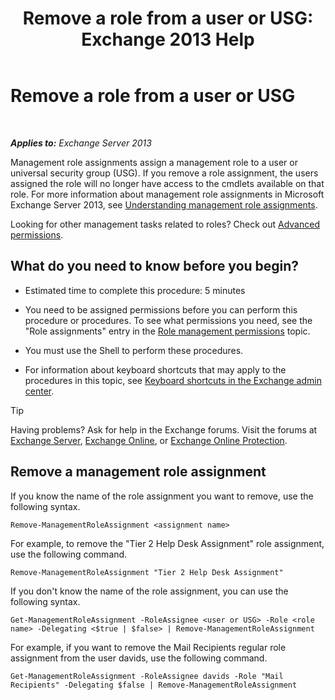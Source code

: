 ﻿---
title: 'Remove a role from a user or USG: Exchange 2013 Help'
TOCTitle: Remove a role from a user or USG
ms:assetid: df3510ef-e0c2-4d3c-81b0-7dc3e70c01a0
ms:mtpsurl: https://technet.microsoft.com/en-us/library/Dd351196(v=EXCHG.150)
ms:contentKeyID: 49289437
ms.date: 12/09/2016
mtps_version: v=EXCHG.150
---

# Remove a role from a user or USG

 

_**Applies to:** Exchange Server 2013_


Management role assignments assign a management role to a user or universal security group (USG). If you remove a role assignment, the users assigned the role will no longer have access to the cmdlets available on that role. For more information about management role assignments in Microsoft Exchange Server 2013, see [Understanding management role assignments](understanding-management-role-assignments-exchange-2013-help.md).

Looking for other management tasks related to roles? Check out [Advanced permissions](advanced-permissions-exchange-2013-help.md).

## What do you need to know before you begin?

  - Estimated time to complete this procedure: 5 minutes

  - You need to be assigned permissions before you can perform this procedure or procedures. To see what permissions you need, see the "Role assignments" entry in the [Role management permissions](role-management-permissions-exchange-2013-help.md) topic.

  - You must use the Shell to perform these procedures.

  - For information about keyboard shortcuts that may apply to the procedures in this topic, see [Keyboard shortcuts in the Exchange admin center](keyboard-shortcuts-in-the-exchange-admin-center-exchange-online-protection-help.md).


> [!TIP]
> Having problems? Ask for help in the Exchange forums. Visit the forums at <A href="https://go.microsoft.com/fwlink/p/?linkid=60612">Exchange Server</A>, <A href="https://go.microsoft.com/fwlink/p/?linkid=267542">Exchange Online</A>, or <A href="https://go.microsoft.com/fwlink/p/?linkid=285351">Exchange Online Protection</A>.



## Remove a management role assignment

If you know the name of the role assignment you want to remove, use the following syntax.

    Remove-ManagementRoleAssignment <assignment name>

For example, to remove the "Tier 2 Help Desk Assignment" role assignment, use the following command.

    Remove-ManagementRoleAssignment "Tier 2 Help Desk Assignment"

If you don't know the name of the role assignment, you can use the following syntax.

    Get-ManagementRoleAssignment -RoleAssignee <user or USG> -Role <role name> -Delegating <$true | $false> | Remove-ManagementRoleAssignment 

For example, if you want to remove the Mail Recipients regular role assignment from the user davids, use the following command.

    Get-ManagementRoleAssignment -RoleAssignee davids -Role "Mail Recipients" -Delegating $false | Remove-ManagementRoleAssignment

